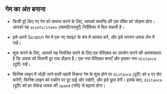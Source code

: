 ## गेम का अंत बनाना

- किसी पूरे किए गए गेम को समाप्त करने के लिए, आपको समाप्ति की एक पंक्ति को जोड़ना होगा। आपको यह `assets/items` (सामग्री/वस्तुएँ) निर्देशिका में मिल सकती है।
- इसे अपने Scratch गेम में एक नए स्प्राइट के रूप में आयात करें, और इसे लगभग धावक लेन में रखें।
- शुरू करने के लिए, आपको यह नियंत्रित करने के लिए एक वेरिएबल का उपयोग करने की आवश्यकता है कि धावक को कितनी दूर तक दौड़ना है। एक नया वेरिएबल बनाएँ और इसका नाम `distance` (दूरी) रखें।
- फिनिश लाइन में जोड़ी जाने वाली पहली स्क्रिप्ट गेम के शुरू होने पर `distance` (दूरी) को `0` पर सेट करेगी, फिनिश लाइन को स्क्रीन पर दूर दाईं ओर रखेगी, और इसे छुपा देगी। इसके बाद, `distance` (दूरी) को हर सेकंड धावक की `speed` (गति) से बढ़ाना होगा।
    
    <!--
when green flag clicked
set [distance v] to [0]
go to x: [230] y: [-91]
hide
forever
set [distance v] to ((distance) + (speed))
wait [1] secs
-->
    
    ![scratch](images/finish1.png)

- अब चूंकि फिनिश लाइन काम करने के लिए तैयार है, आप इसे `distance` (दूरी) के आपके द्वारा अपेक्षित किसी भी मान (नीचे दिए गए उदाहरण में 200) को हिट करने पर प्रकट कर सकते हैं। फिर यह स्क्रीन पर धावक की तरफ बढ़ने लग सकता है। जब धावक फिनिश लाइन को छूता/छूती है, तो सभी गेम स्क्रिप्ट समाप्त हो जानी चाहिए।
    
    <!--
when green flag clicked
forever
if <(distance) > [200]>
show
wait ([1]/(speed)) secs
change x by [-10]
end
if <touching [Sprite2 v]?>
wait [0.2] secs
stop [all]
-->
    
    ![स्क्रिप्ट](images/finish2.png)
